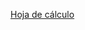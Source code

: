 [Hoja de cálculo](https://docs.google.com/spreadsheets/d/1DEMotxZTAd5yghSjsyK-mLonz7Z_rQ6whZQVXzccaOc/edit#gid=0)

